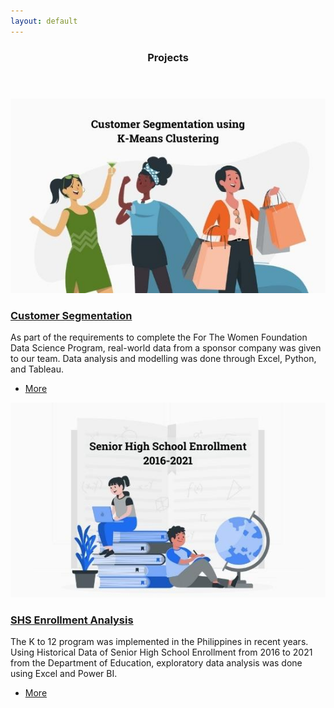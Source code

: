 ```yaml
---
layout: default
---
```


<!-- Section -->
<section>
	<header class="major">
		<h3>Projects</h3>
	</header>
	<div class="posts">
		<article>
			<a href="{{ '/posts/persona.html' | absolute_url }}" class="image"><img src="assets/images/persona/persona.jpg" alt="" /></a>
			<h3><a href="{{ '/posts/persona.html' | absolute_url }}">Customer Segmentation</a></h3>
			<p>As part of the requirements to complete the For The Women Foundation Data Science Program, real-world data from a sponsor company was given to our team. Data analysis and modelling was done through Excel, Python, and Tableau.</p>
			<ul class="actions">
				<li><a href="{{ '/posts/persona.html' | absolute_url }}" class="button">More</a></li>
			</ul>
		</article>
		<article>
			<a href="{{ '/posts/shs.html' | absolute_url }}" class="image"><img src="assets/images/shs/shs.jpg" alt="" /></a>
			<h3><a href="{{ '/posts/shs.html' | absolute_url }}">SHS Enrollment Analysis</a></h3>
			<p>The K to 12 program was implemented in the Philippines in recent years. Using Historical Data of Senior High School Enrollment from 2016 to 2021 from the Department of Education, exploratory data analysis was done using Excel and Power BI.</p>
			<ul class="actions">
				<li><a href="{{ '/posts/shs.html' | absolute_url }}" class="button">More</a></li>
			</ul>
		</article>
	</div>
</section>
